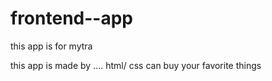 # frontend--app
this app is for mytra

this app is made by   .... html/ css
 can buy your favorite things 
 
